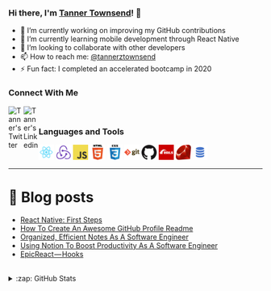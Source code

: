 ### Hi there, I'm [Tanner Townsend](https://tannertownsend.com)! 👋


- 🔭 I’m currently working on improving my GitHub contributions
- 🌱 I’m currently learning mobile development through React Native
- 👯 I’m looking to collaborate with other developers
- 📫 How to reach me: [@tannerztownsend](https://twitter.com/tannerztownsend)
- ⚡ Fun fact: I completed an accelerated bootcamp in 2020

### Connect With Me
<a href="https://twitter.com/tannerztownsend"><img align="left" alt="Tanner's Twitter" width="30px" src="https://cdn.jsdelivr.net/npm/simple-icons@v3/icons/twitter.svg" /></a>
<a href="https://linkedin.com/in/tannerztownsend"><img align="left" alt="Tanner's Linkedin" width="30px" src="https://cdn.jsdelivr.net/npm/simple-icons@v3/icons/linkedin.svg" /></a>

<br/>

### Languages and Tools

<code><img height="30" src="https://raw.githubusercontent.com/github/explore/80688e429a7d4ef2fca1e82350fe8e3517d3494d/topics/react/react.png"></code>
<code><img height="30" src="https://raw.githubusercontent.com/github/explore/80688e429a7d4ef2fca1e82350fe8e3517d3494d/topics/redux/redux.png"></code>
<code><img height="30" src="https://raw.githubusercontent.com/github/explore/80688e429a7d4ef2fca1e82350fe8e3517d3494d/topics/javascript/javascript.png"></code>
<code><img height="30" src="https://raw.githubusercontent.com/github/explore/80688e429a7d4ef2fca1e82350fe8e3517d3494d/topics/html/html.png"></code>
<code><img height="30" src="https://raw.githubusercontent.com/github/explore/80688e429a7d4ef2fca1e82350fe8e3517d3494d/topics/css/css.png"></code>
<code><img height="30" src="https://raw.githubusercontent.com/github/explore/80688e429a7d4ef2fca1e82350fe8e3517d3494d/topics/git/git.png"></code>
<code><img height="30" src="https://raw.githubusercontent.com/github/explore/78df643247d429f6cc873026c0622819ad797942/topics/github/github.png"></code>
<code><img height="30" src="https://raw.githubusercontent.com/github/explore/80688e429a7d4ef2fca1e82350fe8e3517d3494d/topics/rails/rails.png"></code>
<code><img height="30" src="https://raw.githubusercontent.com/github/explore/80688e429a7d4ef2fca1e82350fe8e3517d3494d/topics/ruby/ruby.png"></code>
<code><img height="30" src="https://raw.githubusercontent.com/github/explore/80688e429a7d4ef2fca1e82350fe8e3517d3494d/topics/sql/sql.png"></code>

<!-- Working On
<code><img height="35" src="https://raw.githubusercontent.com/github/explore/80688e429a7d4ef2fca1e82350fe8e3517d3494d/topics/express/express.png"></code>
<code><img height="35" src="https://raw.githubusercontent.com/github/explore/80688e429a7d4ef2fca1e82350fe8e3517d3494d/topics/mongodb/mongodb.png"></code>
<code><img height="35" src="https://raw.githubusercontent.com/github/explore/80688e429a7d4ef2fca1e82350fe8e3517d3494d/topics/nodejs/nodejs.png"></code>
-->

<hr/>

# 📕 Blog posts
<!-- BLOG-POST-LIST:START -->
- [React Native: First Steps](https://medium.com/@tannerztownsend/react-native-first-steps-73aa86aaa5dc?source=rss-dae59a2402db------2)
- [How To Create An Awesome GitHub Profile Readme](https://medium.com/@tannerztownsend/how-to-create-an-awesome-github-profile-readme-b8562809e46f?source=rss-dae59a2402db------2)
- [Organized, Efficient Notes As A Software Engineer](https://medium.com/@tannerztownsend/organized-efficient-notes-as-a-software-engineer-6e887d7d35f6?source=rss-dae59a2402db------2)
- [Using Notion To Boost Productivity As A Software Engineer](https://medium.com/@tannerztownsend/using-notion-to-boost-productivity-as-a-software-engineer-5fc37782dad5?source=rss-dae59a2402db------2)
- [EpicReact — Hooks](https://medium.com/@tannerztownsend/epicreact-hooks-fad5c8a22a62?source=rss-dae59a2402db------2)
<!-- BLOG-POST-LIST:END -->

<br/>
<!-- GITHUB STATS -->
<details>
  <summary>:zap: GitHub Stats</summary>
  
<br/>
  <a href="https://github.com/xearta">
  <img align="center" src="https://github-readme-stats.vercel.app/api/top-langs/?username=xearta&layout=compact&theme=light&hide_langs_below=1" />
  </a>
  <a href="https://github.com/xearta">
  <img align="center" src="https://github-readme-stats.vercel.app/api?username=xearta&show_icons=true&theme=light&line_height=27" alt="Tanner's github stats"/>
  </a>
</details>

